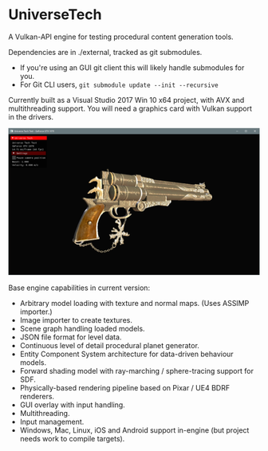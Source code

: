 # UniverseTech
A Vulkan-API engine for testing procedural content generation tools.

Dependencies are in ./external, tracked as git submodules. 
 - If you're using an GUI git client this will likely handle submodules for you. 
 - For Git CLI users, ```git submodule update --init --recursive```

Currently built as a Visual Studio 2017 Win 10 x64 project, with AVX and multithreading support. You will need a graphics card with Vulkan support in the drivers.

![Demo scene screenshot](screenshots/current.png)


Base engine capabilities in current version:

- Arbitrary model loading with texture and normal maps. (Uses ASSIMP importer.)
- Image importer to create textures.
- Scene graph handling loaded models.
- JSON file format for level data.
- Continuous level of detail procedural planet generator.
- Entity Component System architecture for data-driven behaviour models.
- Forward shading model with ray-marching / sphere-tracing support for SDF.
- Physically-based rendering pipeline based on Pixar / UE4 BDRF renderers.
- GUI overlay with input handling.
- Multithreading.
- Input management.
- Windows, Mac, Linux, iOS and Android support in-engine (but project needs work to compile targets).